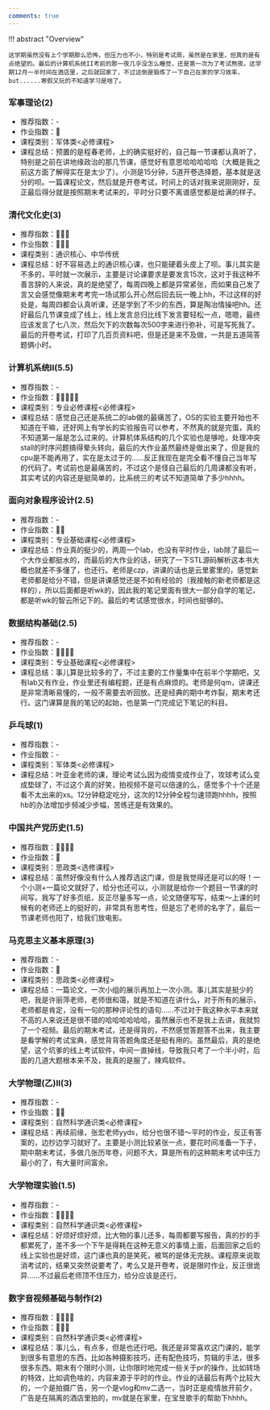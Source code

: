 ```yaml
---
comments: true
---
```


!!! abstract "Overview"

    这学期虽然没有上个学期那么恐怖，但压力也不小，特别是考试周，虽然是在家里，但真的是有点绝望的。最后的计算机系统II考前的那一夜几乎没怎么睡觉，还是第一次为了考试熬夜。这学期12月一半时间在酒店里，之后就回家了，不过这倒是锻炼了一下自己在家的学习效率，but......寒假又玩的不知道学习是啥了。

### 军事理论(2)
- 推荐指数：-
- 作业指数：:star2:
- 课程类别：军体类<必修课程>
- 课程总结：预置的是程春老师，上的确实挺好的，自己每一节课都认真听了，特别是之前在讲地缘政治的那几节课，感觉好有意思哈哈哈哈哈（大概是我之前这方面了解得实在是太少了）。小测是15分钟，5道开卷选择题，基本就是送分的呗。一篇课程论文，然后就是开卷考试，时间上的话对我来说刚刚好，反正最后得分就是按照期末考试来的，平时分只要不离谱感觉都是给满的样子。

### 清代文化史(3)
- 推荐指数：:star2::star2::star2:
- 作业指数：:star2::star2::star2:
- 课程类别：通识核心、中华传统
- 课程总结：好不容易选上的通识核心课，也只能硬着头皮上了呗。事儿其实是不多的，平时就一次展示，主要是讨论课要求是要发言15次，这对于我这种不善言辞的人来说，真的是绝望了，每周四晚上都是异常紧张，而如果自己发了言又会感觉像期末考考完一场试那么开心然后回去玩一晚上hh，不过这样的好处是，每周四都会认真听课，还是学到了不少的东西，算是陶冶情操吧hh。还好最后几节课变成了线上，线上发言总归比线下发言要轻松一点，嗯嗯，最终应该发言了七八次，然后欠下的次数每次500字来进行弥补，可是写死我了。最后的开卷考试，打印了几百页资料吧，但是还是来不及做，一共是五道简答题俩小时。

### 计算机系统II(5.5)
- 推荐指数：-
- 作业指数：:star2::star2::star2::star2::star2:
- 课程类别：专业必修课程<必修课程>
- 课程总结：感觉自己还是系统二的lab做的最痛苦了，OS的实验主要开始也不知道在干嘛，还好网上有学长的实验报告可以参考，不然真的就是完蛋，真的不知道第一届是怎么过来的。计算机体系结构的几个实验也是够呛，处理冲突stall的时序问题搞得晕头转向，最后的大作业虽然最终是做出来了，但是我的cpu是不能再用了，实在是太过于的......反正我现在是完全看不懂自己当年写的代码了。考试前也是最痛苦的，不过这个是怪自己最后的几周课都没有听，其实考试的内容还是挺简单的，比系统三的考试不知道简单了多少hhhh。

### 面向对象程序设计(2.5)
- 推荐指数：-
- 作业指数：:star2::star2:
- 课程类别：专业基础课程<必修课程>
- 课程总结：作业真的挺少的，两周一个lab，也没有平时作业，lab除了最后一个大作业都挺水的，而最后的大作业的话，研究了一下STL源码解析这本书大概也就差不多懂了，也还行。老师是czp，讲课的话也是云里雾里的，感觉新老师都是给分不错，但是讲课感觉还是不如有经验的（我接触的新老师都是这样的），所以后面都是听wk的，因此我的笔记里面有很大一部分自学的笔记，都是听wk的智云所记下的。最后的考试感觉很水，时间也挺够的。

### 数据结构基础(2.5)
- 推荐指数：-
- 作业指数：:star2::star2::star2::star2:
- 课程类别：专业基础课程<必修课程>
- 课程总结：事儿算是比较多的了，不过主要的工作量集中在前半个学期吧，又有lab又有作业，作业里还有编程题，还是有点麻烦的。老师是何qm，讲课还是非常清晰易懂的，一般不需要去听回放。还是经典的期中考炸裂，期末考还行。这门课算是我的笔记的起始，也是第一门完成记下笔记的科目。

### 乒乓球(1)
- 推荐指数：-
- 作业指数：-
- 课程类别：军体类<必修课程>
- 课程总结：叶亚金老师的课，理论考试么因为疫情变成作业了，攻球考试么变成垫球了，不过这个真的好笑，拍视频不是可以倍速的么，感觉多个十个还是看不太出来的xs。12分钟稳定吃分，这次的12分钟全程匀速领跑hhhh，按照hb的办法增加步频减少步幅，苦练还是有效果的。

### 中国共产党历史(1.5)
- 推荐指数：:star2::star2::star2::star2:
- 作业指数：:star2:
- 课程类别：思政类<选修课程>
- 课程总结：虽然好像没有什么人推荐选这门课，但是我觉得还是可以的呀！一个小测+一篇论文就好了，给分也还可以，小测就是给你一个题目一节课的时间写，我写了好多页纸，反正尽量多写一点，论文随便写写，结束～上课的时候有的老师还上的挺好的，非常具有思考性，但是忘了老师的名字了，最后一节课老师也阳了，给我们放电影。

### 马克思主义基本原理(3)
- 推荐指数：-
- 作业指数：:star2:
- 课程类别：思政类<必修课程>
- 课程总结：一篇论文，一次小组的展示再加上一次小测。事儿其实是挺少的吧，我是许丽萍老师，老师很和蔼，就是不知道在讲什么，对于所有的展示，老师都是肯定，没有一句的那种评论性的语句......不过对于我这种水平本来就不高的人来说还是很不错的哈哈哈哈哈哈，虽然展示也不是我上去讲，我就剪了一个视频。最后的期末考试，还是得背的，不然感觉答题答不出来，我主要是看学解的考试宝典，感觉背背答题角度还是挺有用的。虽然最后，真的是绝望，这个坑爹的线上考试软件，中间一直掉线，导致我只考了一个半小时，后面的几道大题根本来不及，我真的是服了，辣鸡软件。

### 大学物理(乙)II(3)
- 推荐指数：-
- 作业指数：:star2::star2:
- 课程类别：自然科学通识类<必修课程>
- 课程总结：再续前缘，张宏老师yyds，给分也很不错～平时的作业，反正有答案的，边抄边学习就好了。主要是小测比较紧张一点，要花时间准备一下子，期中期末考试，多做几张历年卷，问题不大，算是所有的这种期末考试中压力最小的了，有大量时间富余。

### 大学物理实验(1.5)
- 推荐指数：-
- 作业指数：:star2::star2::star2::star2:
- 课程类别：自然科学通识类<必修课程>
- 课程总结：好烦好烦好烦，比大物的事儿还多，每周都要写报告，真的抄的手都累死了，差不多一个下午是得耗在这种无意义的事情上面，后面回家之后的线上实验也是好烦，这门课也真的是笑死，被骂的是体无完肤。课程原来说取消考试的，结果又突然说要考了，考么又是开卷考，说是限时作业，反正很诡异......不过最后老师顶不住压力，给分应该是还行。

### 数字音视频基础与制作(2)
- 推荐指数：:star2::star2::star2::star2:
- 作业指数：:star2::star2::star2:
- 课程类别：自然科学通识类<必修课程>
- 课程总结：事儿么，有点多，但是也还行吧。我还是非常喜欢这门课的，能学到很多有意思的东西，比如各种摄影技巧，还有配色技巧，剪辑的手法，很多很多东西。期末有个限时小测，让你限时地完成一些关于pr的操作，比如转场的特效，比如调色啥的，内容来源于平时的作业。作业的话最后有两个比较大的，一个是拍摄广告，另一个是vlog和mv二选一，当时正是疫情放开前夕，广告是在隔离的酒店里拍的，mv就是在家里，在宝昱歌手的帮助下hhhh。
